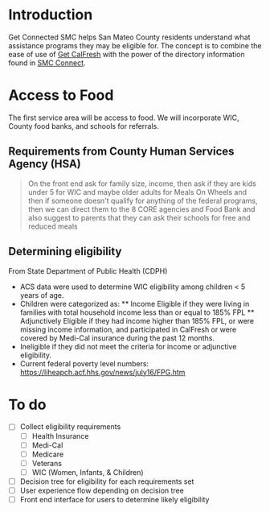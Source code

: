 # Introduction
Get Connected SMC helps San Mateo County residents understand what assistance programs they may be eligible for. The concept is to combine the ease of use of [Get CalFresh](https://getcalfresh.org/) with the power of the directory information found in [SMC Connect](https://www.smc-connect.org/).

# Access to Food
The first service area will be access to food. We will incorporate WIC, County food banks, and schools for referrals.

## Requirements from County Human Services Agency (HSA)
>On the front end ask for family size, income, then ask if they are kids under 5 for WIC and maybe older adults for Meals On Wheels and then if someone doesn't qualify for anything of the federal programs, then we can direct them to the 8 CORE agencies and Food Bank
and also suggest to parents that they can ask their schools for free and reduced meals

## Determining eligibility

From State Department of Public Health (CDPH)

* ACS data were used to determine WIC eligibility among children < 5 years of age.
* Children were categorized as:
  ** Income Eligible if they were living in families with total household income less than or equal to 185% FPL
  ** Adjunctively Eligible if they had income higher than 185% FPL, or were missing income information, and participated in CalFresh or were covered by Medi-Cal insurance during the past 12 months.
* Ineligible if they did not meet the criteria for income or adjunctive eligibility.
* Current federal poverty level numbers: https://liheapch.acf.hhs.gov/news/july16/FPG.htm

# To do
- [ ] Collect eligibility requirements
  - [ ] Health Insurance
  - [ ] Medi-Cal
  - [ ] Medicare
  - [ ] Veterans
  - [ ] WIC (Women, Infants, & Children)
- [ ] Decision tree for eligibility for each requirements set
- [ ] User experience flow depending on decision tree 
- [ ] Front end interface for users to determine likely eligibility
